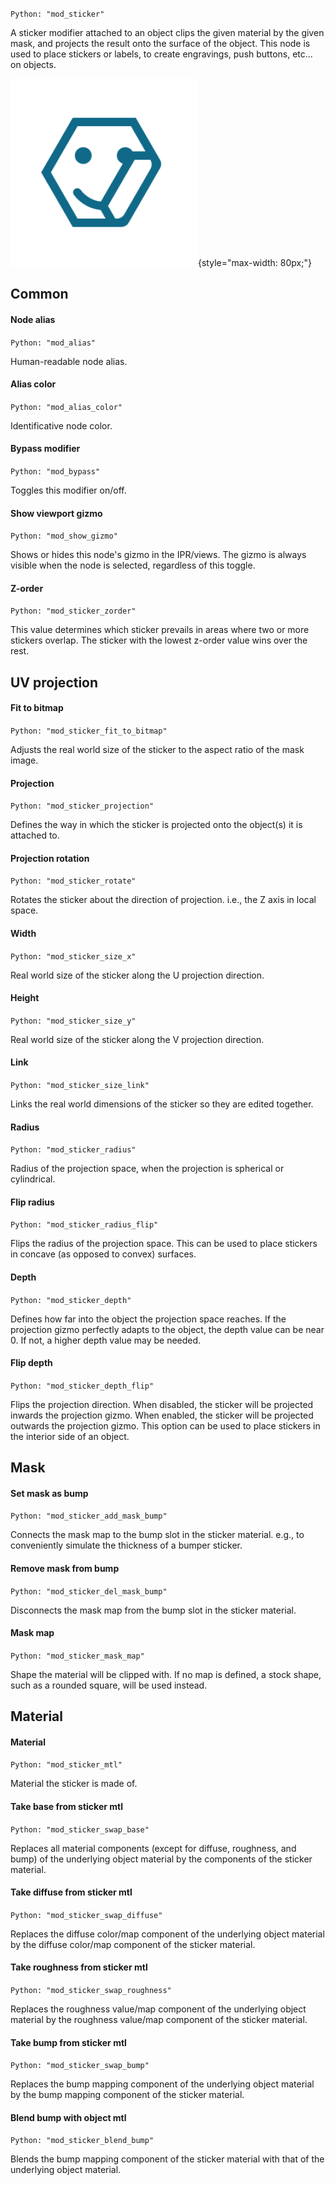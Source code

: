 `Python: "mod_sticker"`

A sticker modifier attached to an object clips the given material by the given mask, and projects the result onto the surface of the object. This node is used to place stickers or labels, to create engravings, push buttons, etc... on objects.

![Icon](mod_sticker_swatch.png "Icon"){style="max-width: 80px;"}

## Common

#### Node alias
`Python: "mod_alias"`

Human-readable node alias.

#### Alias color
`Python: "mod_alias_color"`

Identificative node color.

#### Bypass modifier
`Python: "mod_bypass"`

Toggles this modifier on/off.

#### Show viewport gizmo
`Python: "mod_show_gizmo"`

Shows or hides this node's gizmo in the IPR/views. The gizmo is always visible when the node is selected, regardless of this toggle.

#### Z-order
`Python: "mod_sticker_zorder"`

This value determines which sticker prevails in areas where two or more stickers overlap. The sticker with the lowest z-order value wins over the rest.

## UV projection

#### Fit to bitmap
`Python: "mod_sticker_fit_to_bitmap"`

Adjusts the real world size of the sticker to the aspect ratio of the mask image.

#### Projection
`Python: "mod_sticker_projection"`

Defines the way in which the sticker is projected onto the object(s) it is attached to.

#### Projection rotation
`Python: "mod_sticker_rotate"`

Rotates the sticker about the direction of projection. i.e., the Z axis in local space.

#### Width
`Python: "mod_sticker_size_x"`

Real world size of the sticker along the U projection direction.

#### Height
`Python: "mod_sticker_size_y"`

Real world size of the sticker along the V projection direction.

#### Link
`Python: "mod_sticker_size_link"`

Links the real world dimensions of the sticker so they are edited together.

#### Radius
`Python: "mod_sticker_radius"`

Radius of the projection space, when the projection is spherical or cylindrical.

#### Flip radius
`Python: "mod_sticker_radius_flip"`

Flips the radius of the projection space. This can be used to place stickers in concave (as opposed to convex) surfaces.

#### Depth
`Python: "mod_sticker_depth"`

Defines how far into the object the projection space reaches. If the projection gizmo perfectly adapts to the object, the depth value can be near 0. If not, a higher depth value may be needed.

#### Flip depth
`Python: "mod_sticker_depth_flip"`

Flips the projection direction. When disabled, the sticker will be projected inwards the projection gizmo. When enabled, the sticker will be projected outwards the projection gizmo. This option can be used to place stickers in the interior side of an object.

## Mask

#### Set mask as bump
`Python: "mod_sticker_add_mask_bump"`

Connects the mask map to the bump slot in the sticker material. e.g., to conveniently simulate the thickness of a bumper sticker.

#### Remove mask from bump
`Python: "mod_sticker_del_mask_bump"`

Disconnects the mask map from the bump slot in the sticker material.

#### Mask map
`Python: "mod_sticker_mask_map"`

Shape the material will be clipped with. If no map is defined, a stock shape, such as a rounded square, will be used instead.

## Material

#### Material
`Python: "mod_sticker_mtl"`

Material the sticker is made of.

#### Take base from sticker mtl
`Python: "mod_sticker_swap_base"`

Replaces all material components (except for diffuse, roughness, and bump) of the underlying object material by the components of the sticker material.

#### Take diffuse from sticker mtl
`Python: "mod_sticker_swap_diffuse"`

Replaces the diffuse color/map component of the underlying object material by the diffuse color/map component of the sticker material.

#### Take roughness from sticker mtl
`Python: "mod_sticker_swap_roughness"`

Replaces the roughness value/map component of the underlying object material by the roughness value/map component of the sticker material.

#### Take bump from sticker mtl
`Python: "mod_sticker_swap_bump"`

Replaces the bump mapping component of the underlying object material by the bump mapping component of the sticker material.

#### Blend bump with object mtl
`Python: "mod_sticker_blend_bump"`

Blends the bump mapping component of the sticker material with that of the underlying object material.

